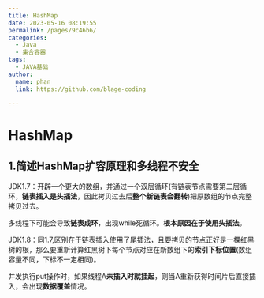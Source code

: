 ```yaml
---
title: HashMap
date: 2023-05-16 08:19:55
permalink: /pages/9c46b6/
categories: 
  - Java
  - 集合容器
tags: 
  - JAVA基础
author: 
  name: phan
  link: https://github.com/blage-coding

---
```

# HashMap

## 1.简述HashMap扩容原理和多线程不安全

JDK1.7：开辟一个更大的数组，并通过一个双层循环(有链表节点需要第二层循环，**链表插入是头插法**，因此拷贝过去后**整个新链表会翻转**)把原数组的节点完整拷贝过去。

多线程下可能会导致**链表成环**，出现while死循环。**根本原因在于使用头插法**。

JDK1.8：同1.7,区别在于链表插入使用了尾插法，且要拷贝的节点正好是一棵红黑树的根，那么要重新计算红黑树下每个节点对应在新数组下的**索引下标位置**(数组容量不同，下标不一定相同)。

并发执行put操作时，如果线程A**未插入时就挂起**，则当A重新获得时间片后直接插入，会出现**数据覆盖**情况。
